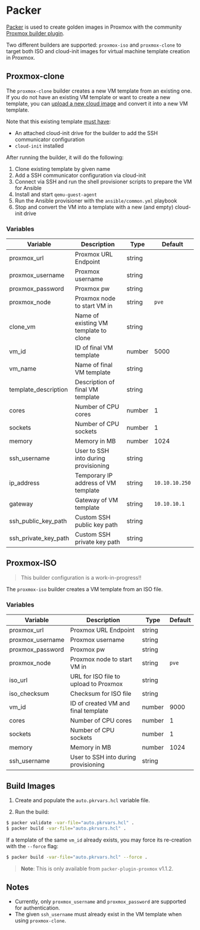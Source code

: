 # Packer

[Packer](https://packer.io) is used to create golden images in Proxmox with the
community [Proxmox builder
plugin](https://www.packer.io/plugins/builders/proxmox).

Two different builders are supported: `proxmox-iso` and `proxmox-clone` to
target both ISO and cloud-init images for virtual machine template creation in
Proxmox.

## Proxmox-clone

The `proxmox-clone` builder creates a new VM template from an existing one. If
you do not have an existing VM template or want to create a new template, you
can [upload a new cloud image](./cloud_image.md) and convert it into a new VM template.

Note that this existing template [must
have](https://pve.proxmox.com/wiki/Cloud-Init_Support#_preparing_cloud_init_templates):

- An attached cloud-init drive for the builder to add the SSH communicator
  configuration
- `cloud-init` installed

After running the builder, it will do the following:

1. Clone existing template by given name
2. Add a SSH communicator configuration via cloud-init
3. Connect via SSH and run the shell provisioner scripts to prepare the VM for
   Ansible
4. Install and start `qemu-guest-agent`
5. Run the Ansible provisioner with the `ansible/common.yml` playbook
6. Stop and convert the VM into a template with a new (and empty) cloud-init
   drive

### Variables

| Variable              | Description                           | Type   | Default |
| ----------------      | ------------------------------------- | ------ | ------- |
| proxmox_url           | Proxmox URL Endpoint                  | string |         |
| proxmox_username      | Proxmox username                      | string |         |
| proxmox_password      | Proxmox pw                            | string |         |
| proxmox_node          | Proxmox node to start VM in           | string | `pve`   |
| clone_vm              | Name of existing VM template to clone | string |         |
| vm_id                 | ID of final VM template               | number | 5000    |
| vm_name               | Name of final VM template             | string |         |
| template_description  | Description of final VM template      | string |         |
| cores                 | Number of CPU cores                   | number | 1       |
| sockets               | Number of CPU sockets                 | number | 1       |
| memory                | Memory in MB                          | number | 1024    |
| ssh_username          | User to SSH into during provisioning  | string |         |
| ip_address            | Temporary IP address of VM template   | string | `10.10.10.250` |
| gateway               | Gateway of VM template                | string | `10.10.10.1` |
| ssh_public_key_path   | Custom SSH public key path            | string |         |
| ssh_private_key_path  | Custom SSH private key path           | string |         |

## Proxmox-ISO

>This builder configuration is a work-in-progress!!

The `proxmox-iso` builder creates a VM template from an ISO file.

### Variables

| Variable         | Description                           | Type   | Default |
| ---------------- | ------------------------------------- | ------ | ------- |
| proxmox_url      | Proxmox URL Endpoint                  | string |         |
| proxmox_username | Proxmox username                      | string |         |
| proxmox_password | Proxmox pw                            | string |         |
| proxmox_node     | Proxmox node to start VM in           | string | `pve`   |
| iso_url          | URL for ISO file to upload to Proxmox | string |         |
| iso_checksum     | Checksum for ISO file                 | string |         |
| vm_id            | ID of created VM and final template   | number | 9000    |
| cores            | Number of CPU cores                   | number | 1       |
| sockets          | Number of CPU sockets                 | number | 1       |
| memory           | Memory in MB                          | number | 1024    |
| ssh_username     | User to SSH into during provisioning  | string |         |

## Build Images

1. Create and populate the `auto.pkrvars.hcl` variable file.

2. Run the build:

```bash
$ packer validate -var-file="auto.pkrvars.hcl" .
$ packer build -var-file="auto.pkrvars.hcl" .
```


If a template of the same `vm_id` already exists, you may force its re-creation
with the `--force` flag:

```bash
$ packer build -var-file="auto.pkrvars.hcl" --force .
```

>**Note**: This is only available from `packer-plugin-proxmox` v1.1.2.


## Notes
- Currently, only `proxmox_username` and `proxmox_password` are supported for
  authentication.
- The given `ssh_username` must already exist in the VM template when using
  `proxmox-clone`.
